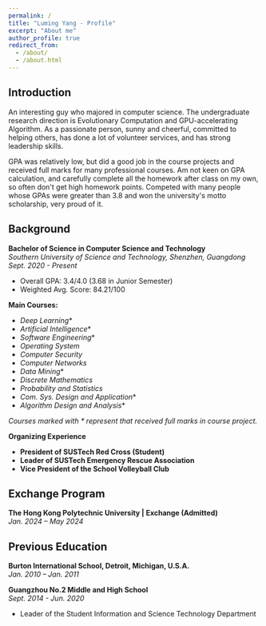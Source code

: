 ```yaml
---
permalink: /
title: "Luming Yang - Profile"
excerpt: "About me"
author_profile: true
redirect_from: 
  - /about/
  - /about.html
---
```


## Introduction
An interesting guy who majored in computer science. The undergraduate research direction is Evolutionary Computation and GPU-accelerating Algorithm. 
As a passionate person, sunny and cheerful, committed to helping others, has done a lot of volunteer services, and has strong leadership skills.

GPA was relatively low, but did a good job in the course projects and received full marks for many professional courses.
Am not keen on GPA calculation, and carefully complete all the homework after class on my own, so often don't get high homework points.
Competed with many people whose GPAs were greater than 3.8 and won the university's motto scholarship, very proud of it.

## Background

**Bachelor of Science in Computer Science and Technology**  
*Southern University of Science and Technology, Shenzhen, Guangdong*  
*Sept. 2020 - Present*

- Overall GPA: 3.4/4.0 (3.68 in Junior Semester)
- Weighted Avg. Score: 84.21/100

**Main Courses:**
- *Deep Learning*\*
- *Artificial Intelligence*\*
- *Software Engineering*\*
- *Operating System*
- *Computer Security*
- *Computer Networks*
- *Data Mining*\*
- *Discrete Mathematics*
- *Probability and Statistics*
- *Com. Sys. Design and Application*\*
- *Algorithm Design and Analysis*\*

*Courses marked with \* represent that received full marks in course project.*


**Organizing Experience**

- **President of SUSTech Red Cross (Student)**
- **Leader of SUSTech Emergency Rescue Association**
- **Vice President of the School Volleyball Club**

## Exchange Program

**The Hong Kong Polytechnic University | Exchange (Admitted)**  
*Jan. 2024 – May 2024*

## Previous Education

**Burton International School, Detroit, Michigan, U.S.A.**  
*Jan. 2010 – Jan. 2011*

**Guangzhou No.2 Middle and High School**  
*Sept. 2014 - Jun. 2020*
- Leader of the Student Information and Science Technology Department




